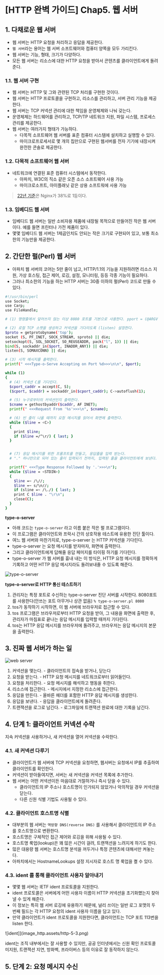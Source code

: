 # [HTTP 완벽 가이드] Chap5. 웹 서버

## 1. 다채로운 웹 서버

- 웹 서버는 HTTP 요청을 처리하고 응답을 제공한다.
- `웹 서버`라는 용어는 웹 서버 소프트웨어와 컴퓨터 양쪽을 모두 가리킨다.
- 웹 서버는 기능, 형태, 크기가 다양하다.
- 모든 웹 서버는 리소스에 대한 HTTP 요청을 받아서 콘텐츠를 클라이언트에게 돌려준다.

### 1.1. 웹 서버 구현
- 웹 서버는 HTTP 및 그와 관련된 TCP 처리를 구현한 것이다.
- 웹 서버는 HTTP 프로토콜을 구현하고, 리소스를 관리하고, 서버 관리 기능을 제공한다.
- 웹 서버는 TCP 커넥션 관리에 대한 책임을 운영체제와 나눠 갖는다.
- 운영체제는 하드웨어를 관리하고, TCP/TP 네트워크 지원, 파일 시스템, 프로세스 관리를 제공한다.
- 웹 서버는 여러가지 형태가 가능하다.
  - 다목적 소프트웨어 웹 서버를 표준 컴퓨터 시스템에 설치하고 실행할 수 있다.
  - 마이크로프로세서로 몇 개의 칩만으로 구현된 웹서버를 전자 기기에 내장시켜 완전한 콘솔로 제공한다.

### 1.2. 다목적 소프트웨어 웹 서버
- 네트워크에 연결된 표준 컴퓨터 시스템에서 동작한다.
  - 아파치, W3C의 직소 같은 오픈 소스 소프트웨어 사용 가능
  - 마이크로소프트, 아이플래닛 같은 상용 소프트워에 사용 가능

> [22년 기준](https://w3techs.com/)은 Nginx가 38%로 1등이다.

### 1.3. 임베디드 웹 서버
- 임베디드 웹 서버는 일반 소비자용 제품에 내장될 목적으로 만들어진 작은 웹 서버이다. 예를 들면 프린터나 가전 제품이 있다.
- 몇몇 임베디드 웹 서버는 1제곱인치도 안되는 작은 크기로 구현되어 있고, 보통 최소한의 기능만을 제공한다.

## 2. 간단한 펄(Perl) 웹 서버
- 아파치 웹 서버의 코어는 5만 줄이 넘고, HTTP/1.1의 기능을 지원하려면 리소스 지원, 가상 호스팅, 접근 제어, 로깅, 설정, 모니터링, 등등 각종 기능이 필요하다.
- 그러나 최소한의 기능을 하는 HTTP 서버는 30중 이하의 펄(Perl) 코드로 만들 수 있다.

```bash
#!/usr/bin/perl
use Socket;
use Carp;
use FileHandle;

# (1) 명령줄에서 덮어쓰지 않는 이상 8080 포트를 기본으로 사용한다. pport = (@ARGV ? $ARGV[0] : 8080);

# (2) 로컬 TCP 소켓을 생성하고 커넥션을 기다리도록 (listen) 설정한다.
$proto = getprotobyname('top');
socket (S, PF_INET, SOCK_STREAM, sproto) || die;
setsockopt(S, SOL_SOCKET, SO_REUSEADDR, pack("l", 1)) || die;
bind(S, sockaddr_in($port, INADDR_ANY)) || die;
listen(S, SOMAXCONN) || die;

# (3) 시작 메시지를 출력한다.
printf(" <<<Type-o-Serve Accepting on Port %d>>>\n\n", $port);

while (1)
{
  # (4) 커넥션 C를 기다린다.
  $cport_caddr = accept(C, S);
  ($cport, $caddr) = sockaddr_in($cport_caddr); C->autoflush(1);

  # (5) 누구로부터의 커넥션인지 출력한다.
  $cname = gethostbyaddr($caddr, AF INET);
  printf(" <<<Request From '%s'>>>\n", $cname);

  # (6) 빈 줄이 나올 때까지 요청 메시지를 읽어서 화면에 출력한다. 
  while ($line = <C>)
  {
    print $line;
    if ($line =/^\r/) { last; }
  }


  # (7) 응답 메시지를 위한 프롬프트를 만들고, 응답줄을 입력 받는다.
  # "." 하나만으로 되어 있는 줄이 입력되기 전까지, 입력된 줄을 클라이언트에게 보낸다.

  printf(" <<<Type Response Followed by '.'>>>\n");
  while ($line = <STDIN>)
  {
    $line =~ /\//;
    $line =~ s/\n//;
    if (sline =~ /\./) { last; }
    print C $line . "\r\n";
    close(C);
  }
}

```

**type-o-server**

- 아래 코드는 `type-o-server` 라고 이름 붙은 작은 펄 프로그램이다.
- 이 프로그램은 클라이언트와 프락시 간의 상호작용 테스트에 유용한 진단 툴이다.
- 여느 웹 서버와 마찬가지로, type-o-server 는 HTTP 커넥션을 기다린다.
- type-o-server 는 요청 메시지를 받자마자, 화면에 출력한다.
- 그리고 클라이언트에게 답해줄 응답 페미지를 타이핑 하기를 기다린다.
- type-o-server 가 웹 서버를 흉내 내는 이 방식은, HTTP 요청 메시지를 정확하게 기록하고 어떤 HTTP 응답 메시지라도 돌려보내줄 수 있도록 해준다.

![type-o-server](image_http.assets/http-5-1.png)

**type-o-server로 HTTP 통신 테스트하기**
1. 관리자는 특정 포트로 수신하는 type-o-server 진단 서버를 시작한다. 8080포트를 사용한다(안쓰는 포트 아무거나 상관 없음) `% type-o-server.pl 8080`
2. tos가 동작하기 시작하면, 이 웹 서버에 브라우저로 접근할 수 있다.
3. tos 프로그램은 브라우저로부터 HTTP 요청을 받아, 그 내용을 화면에 출력한 후, 관리자가 마침표로 끝나는 응답 메시지를 입력할 때까지 기다린다.
4. tos는 HTTP 응답 메시지를 브라우저에 돌려주고, 브라우저는 응답 메시지의 본문을 출력한다.

## 3. 진짜 웹 서버가 하는 일

![web server](image_http.assets/http-5-2.png)

1. 커넥션을 맺는다. - 클라이언트의 접속을 받거나, 닫는다
2. 요청을 받는다. - HTTP 요청 메시지를 네트워크로부터 읽어들인다.
3. 요청을 처리한다. - 요청 메시지를 해석하고 행동을 취한다.
4. 리소스에 접근한다. - 메시지에서 지정한 리소스에 접근한다.
5. 응답을 만든다. - 올바른 헤더를 포함한 HTTP 응답 메시지를 생성한다.
6. 응답을 보낸다. - 응답을 클라이언트에게 돌려준다.
7. 트랜잭션을 로그로 남긴다. - 로그파일에 트랜잭션 완료에 대한 기록을 남긴다.

## 4. 단계 1: 클라이언트 커넥션 수락
지속 커넥션을 사용하거나, 새 커넥션을 열어 커넥션을 수락한다.

### 4.1. 새 커넥션 다루기
- 클라이언트가 웹 서버에 TCP 커넥션을 요청하면, 웹서버는 요청에서 IP를 추출하여 클라이언트를 확인한다.
- 커넥션이 받아들여지면, 서버는 새 커넥션을 커넥션 목록에 추가한다.
- 웹 서버는 어떤 커넥션이든 마음대로 거절하거나 즉시 닫을 수 있다.
  - 클라이언트의 IP 주소나 호스트명이 인가되지 않았거나 악의적일 경우 커넥션을 닫는다.
  - 다른 신원 식별 기법도 사용될 수 있다.

### 4.2. 클라이언트 호스트명 식별
- 대부분의 웹 서버는 `역방향 DNS(reverse DNS)` 를 사용해서 클라이언트의 IP 주소를 호스트명으로 변환한다.
- 호스트명은 구체적인 접근 제어와 로깅을 위해 사용될 수 있다.
- 호스트명 룩업(lookup)은 꽤 많은 시간이 걸려, 트랜잭션을 느려지게 하기도 한다.
- 많은 대용량 웹 서버는 호스트명 분석을 꺼두거나 특정 콘텐츠에 대해서만 켜놓는다.
- 아파치에서는 HostnameLookups 설정 지시자로 호스트 명 룩업을 켤 수 있다.

### 4.3. ident 를 통해 클라이언트 사용자 알아내기
- 몇몇 웹 서버는 IETF ident 프로토콜을 지원한다.
- ident 프로토콜은 서버에게 어떤 사용자 이름이 HTTP 커넥션을 초기화헀는지 찾아낼 수 있게 해준다.
- 이 정보는 특히 웹 서버 로깅에 유용하기 때문에, 널리 쓰이는 일반 로그 포맷의 두번째 필드는 각 HTTP 요청의 ident 사용자 이름을 담고 있다.
- 만약 클라이언트가 ident 프로토콜을 지원한다면, 클라이언트는 TCP 포트 113번을 listen 한다.

![ident]](image_http.assets/http-5-3.png)

ident는 조직 내부에서는 잘 사용할 수 있지만, 공공 인터넷에서는  신원 확인 프로토콜 미지원, 트랜잭션 지연, 방화벽, 프라이버스 등의 이유로 잘 동작하지 않는다.

## 5. 단계 2: 요청 메시지 수신
